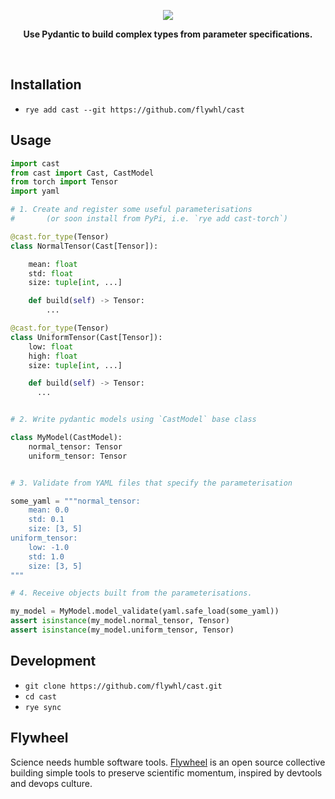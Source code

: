 <p align="center">
  <img src="https://github.com/user-attachments/assets/ff3422a1-9f4a-4c10-bbae-9d55a295938d">
</p>
<p align="center">
  <b>Use Pydantic to build complex types from parameter specifications.</b>
</p>
<br/>

## Installation

* `rye add cast --git https://github.com/flywhl/cast`

## Usage

```python
import cast
from cast import Cast, CastModel
from torch import Tensor
import yaml

# 1. Create and register some useful parameterisations
#       (or soon install from PyPi, i.e. `rye add cast-torch`)

@cast.for_type(Tensor)
class NormalTensor(Cast[Tensor]):

    mean: float
    std: float
    size: tuple[int, ...]

    def build(self) -> Tensor:
        ...

@cast.for_type(Tensor)
class UniformTensor(Cast[Tensor]):
    low: float
    high: float
    size: tuple[int, ...]

    def build(self) -> Tensor:
      ...


# 2. Write pydantic models using `CastModel` base class

class MyModel(CastModel):
    normal_tensor: Tensor
    uniform_tensor: Tensor


# 3. Validate from YAML files that specify the parameterisation

some_yaml = """normal_tensor:
    mean: 0.0
    std: 0.1
    size: [3, 5]
uniform_tensor:
    low: -1.0
    std: 1.0
    size: [3, 5]
"""

# 4. Receive objects built from the parameterisations.

my_model = MyModel.model_validate(yaml.safe_load(some_yaml))
assert isinstance(my_model.normal_tensor, Tensor)
assert isinstance(my_model.uniform_tensor, Tensor)
```


## Development

* `git clone https://github.com/flywhl/cast.git`
* `cd cast`
* `rye sync`

## Flywheel

Science needs humble software tools. [Flywheel](https://flywhl.dev/) is an open source collective building simple tools to preserve scientific momentum, inspired by devtools and devops culture.
